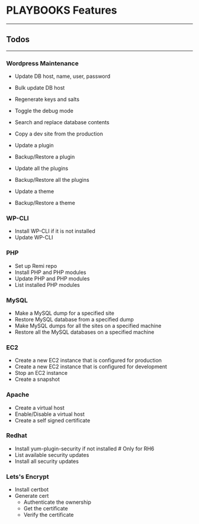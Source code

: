 
# PLAYBOOKS Features

---
## Todos
---

### Wordpress Maintenance

- Update DB host, name, user, password
- Bulk update DB host
- Regenerate keys and salts
- Toggle the debug mode
- Search and replace database contents
- Copy a dev site from the production

- Update a plugin
- Backup/Restore a plugin
- Update all the plugins
- Backup/Restore all the plugins

- Update a theme
- Backup/Restore a theme

### WP-CLI

- Install WP-CLI if it is not installed
- Update WP-CLI

### PHP

- Set up Remi repo
- Install PHP and PHP modules
- Update PHP and PHP modules
- List installed PHP modules

### MySQL

- Make a MySQL dump for a specified site
- Restore MySQL database from a specified dump
- Make MySQL dumps for all the sites on a specified machine 
- Restore all the MySQL databases on a specified machine

### EC2

- Create a new EC2 instance that is configured for production
- Create a new EC2 instance that is configured for development
- Stop an EC2 instance
- Create a snapshot

### Apache

- Create a virtual host
- Enable/Disable a virtual host
- Create a self signed certificate

### Redhat

- Install yum-plugin-security if not installed # Only for RH6
- List available security updates
- Install all security updates

### Lets's Encrypt

- Install certbot
- Generate cert
    - Authenticate the ownership
    - Get the certificate
    - Verify the certificate
  

